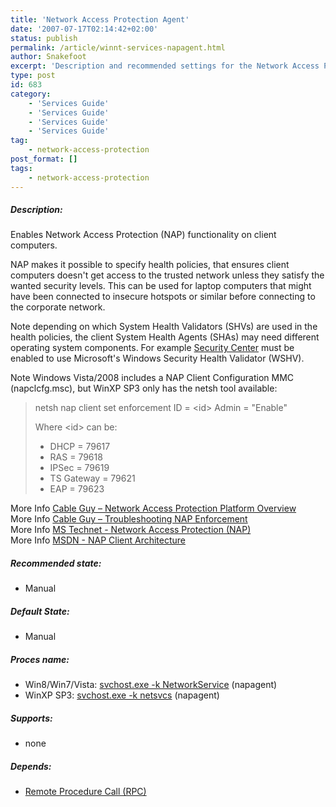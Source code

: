 ```yaml
---
title: 'Network Access Protection Agent'
date: '2007-07-17T02:14:42+02:00'
status: publish
permalink: /article/winnt-services-napagent.html
author: Snakefoot
excerpt: 'Description and recommended settings for the Network Access Protection Agent service (also called Quarantine Agent).'
type: post
id: 683
category:
    - 'Services Guide'
    - 'Services Guide'
    - 'Services Guide'
    - 'Services Guide'
tag:
    - network-access-protection
post_format: []
tags:
    - network-access-protection
---
```

##### Description:

 Enables Network Access Protection (NAP) functionality on client computers.  
  
 NAP makes it possible to specify health policies, that ensures client computers doesn't get access to the trusted network unless they satisfy the wanted security levels. This can be used for laptop computers that might have been connected to insecure hotspots or similar before connecting to the corporate network.  
  
 Note depending on which System Health Validators (SHVs) are used in the health policies, the client System Health Agents (SHAs) may need different operating system components. For example [Security Center](/article/winnt-services-wscsvc.html) must be enabled to use Microsoft's Windows Security Health Validator (WSHV).  
  
 Note Windows Vista/2008 includes a NAP Client Configuration MMC (napclcfg.msc), but WinXP SP3 only has the netsh tool available:
> netsh nap client set enforcement ID = &lt;id&gt; Admin = "Enable"  
>   
>  Where &lt;id&gt; can be:
> 
> - DHCP = 79617
> - RAS = 79618
> - IPSec = 79619
> - TS Gateway = 79621
> - EAP = 79623

 More Info [Cable Guy – Network Access Protection Platform Overview](http://www.microsoft.com/technet/community/columns/cableguy/cg0705.mspx)  
 More Info [Cable Guy – Troubleshooting NAP Enforcement](http://technet.microsoft.com/en-us/magazine/cc434701.aspx "The Cable Guy  Troubleshooting NAP Enforcement (April 2008)")  
 More Info [MS Technet - Network Access Protection (NAP)](http://technet.microsoft.com/en-us/network/bb545879.aspx)  
 More Info [MSDN - NAP Client Architecture](http://msdn2.microsoft.com/en-us/library/aa369712.aspx)
 
##### Recommended state:

- Manual

##### Default State:

- Manual

##### Proces name:

- Win8/Win7/Vista: [svchost.exe -k NetworkService](/article/winnt-services-wrapper.html) (napagent)
- WinXP SP3: [svchost.exe -k netsvcs](/article/winnt-services-wrapper.html) (napagent)

##### Supports:

- none

##### Depends:

- [Remote Procedure Call (RPC)](/article/winnt-services-rpcss.html)